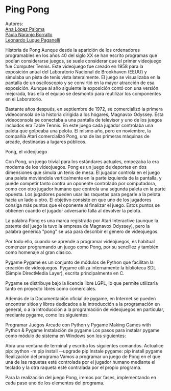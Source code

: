 # Ping Pong

Autores:  
[Ana López Paloma](https://github.com/Analopez90)  
[Paula Naranjo Borrallo](https://github.com/paulaanb)  
[Leonardo Luque Paganelli](https://github.com/LeonardoLLP)

Historia de Pong
Aunque desde la aparición de los ordenadores programables en los años 40 del siglo XX se han escrito programas que podían considerarse juegos, se suele considerar que el primer videojuego fue Computer Tennis. Este videojuego fue creado en 1958 para la exposición anual del Laboratorio Nacional de Brookhaven (EEUU) y simulaba un pista de tenis vista lateralmente. El juego se visualizaba en la pantalla de un osciloscopio y se convirtió en la mayor atracción de esa exposición. Aunque al año siguiente la exposición contó con una versión mejorada, tras ella el equipo se desmontó para reutilizar los componentes en el Laboratorio.

Bastante años después, en septiembre de 1972, se comercializó la primera videoconsola de la historia dirigida a los hogares, Magnavox Odyssey. Esta videoconsola se conectaba a una pantalla de televisor y uno de los juegos incluidos era Table Tennis. En este juego cada jugador controlaba una paleta que golpeaba una pelota. El mismo año, pero en noviembre, la compañía Atari comercializó Pong, una de las primeras máquinas de arcade, destinadas a lugares públicos.

Pong, el videojuego

Con Pong, un juego trivial para los estándares actuales, empezaba la era moderna de los videojuegos. Pong es un juego de deportes en dos dimensiones que simula un tenis de mesa. El jugador controla en el juego una paleta moviéndola verticalmente en la parte izquierda de la pantalla, y puede competir tanto contra un oponente controlado por computadora, como con otro jugador humano que controla una segunda paleta en la parte opuesta. Los jugadores pueden usar las raquetas para pegarle a la pelota hacia un lado u otro. El objetivo consiste en que uno de los jugadores consiga más puntos que el oponente al finalizar el juego. Estos puntos se obtienen cuando el jugador adversario falla al devolver la pelota.

La palabra Pong es una marca registrada por Atari Interactive (aunque la patente del juego la tuvo la empresa de Magnavox Odyssey), pero la palabra genérica "pong" se usa para describir el género de videojuegos.

Por todo ello, cuando se aprende a programar videojuegos, es habitual comenzar programando un juego como Pong, por su sencillez y también como homenaje al gran clásico.

Pygame
Pygame es un conjunto de módulos de Python que facilitan la creación de videojuegos. Pygame utiliza internamente la biblioteca SDL (Simple DirectMedia Layer), escrita principalmente en C.

Pygame se distribuye bajo la licencia libre LGPL, lo que permite utilizarla tanto en proyecto libres como comerciales.

Además de la Documentación oficial de pygame, en Internet se pueden encontrar sitios y libros dedicados a la introducción a la programación en general, o a la introducción a la programación de videojuegos en particular, mediante pygame, como los siguientes:

Programar Juegos Arcade con Python y Pygame
Making Games with Python & Pygame
Instalación de pygame
Los pasos para instalar pygame como módulo de sistema en Windows son los siguientes:

Abra una ventana de terminal y escriba los siguientes comandos.
Actualice pip:
python -m pip install --upgrade pip
Instale pygame:
pip install pygame
Realización del programa
Vamos a programar un juego de Pong en el que una de las raquetas esté controlada por el jugador humano mediante el teclado y la otra raqueta esté contralada por el propio programa.

Para la realización del juego Pong, iremos por fases, implementando en cada paso uno de los elementos del programa.

